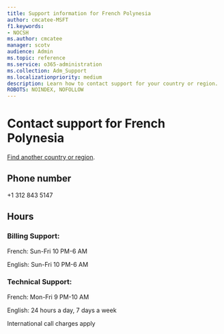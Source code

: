 ```yaml
---                                
title: Support information for French Polynesia
author: cmcatee-MSFT
f1.keywords:
- NOCSH
ms.author: cmcatee
manager: scotv
audience: Admin
ms.topic: reference
ms.service: o365-administration
ms.collection: Adm_Support
ms.localizationpriority: medium
description: Learn how to contact support for your country or region.
ROBOTS: NOINDEX, NOFOLLOW
---
```


# Contact support for French Polynesia

[Find another country or region](../get-help-support.md).

## Phone number
+1 312 843 5147

## Hours
### Billing Support:

French: Sun-Fri 10 PM-6 AM

English: Sun-Fri 10 PM-6 AM

### Technical Support:

French: Mon-Fri 9 PM-10 AM

English: 24 hours a day, 7 days a week

International call charges apply
